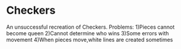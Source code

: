 # Checkers

An unsuccessful recreation of Checkers.
Problems:
1)Pieces cannot become queen
2)Cannot determine who wins
3)Some errors with movement
4)When pieces move,white lines are created sometimes
